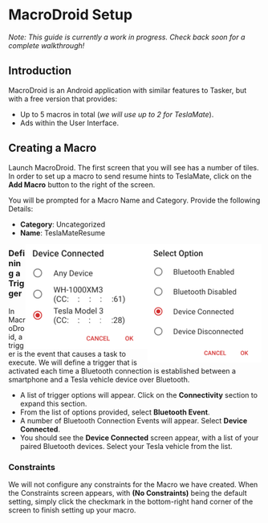 # MacroDroid Setup

*Note: This guide is currently a work in progress. Check back soon for a complete walkthrough!*

## Introduction

MacroDroid is an Android application with similar features to Tasker, but with a free version that provides:

  * Up to 5 macros in total (*we will use up to 2 for TeslaMate*).
  * Ads within the User Interface.

## Creating a Macro

Launch MacroDroid. The first screen that you will see has a number of tiles. In order to set up a macro to send resume hints to TeslaMate, click on the **Add Macro** button to the right of the screen.

You will be prompted for a Macro Name and Category. Provide the following Details:

  * **Category**: Uncategorized
  * **Name**: TeslaMateResume

<img align="right" src="images/macrodroid-connect-select.png" />
<img align="right" src="images/macrodroid-device-connected.png" />

### Defining a Trigger

In MacroDroid, a trigger is the event that causes a task to execute. We will define a trigger that is activated each time a Bluetooth connection is established between a smartphone and a Tesla vehicle device over Bluetooth.

  * A list of trigger options will appear. Click on the **Connectivity** section to expand this section.
  * From the list of options provided, select **Bluetooth Event**.
  * A number of Bluetooth Connection Events will appear. Select **Device Connected**.
  * You should see the **Device Connected** screen appear, with a list of your paired Bluetooth devices. Select your Tesla vehicle from the list.

### Constraints

We will not configure any constraints for the Macro we have created. When the Constraints screen appears, with **(No Constraints)** being the default setting, simply click the checkmark in the bottom-right hand corner of the screen to finish setting up your macro.
